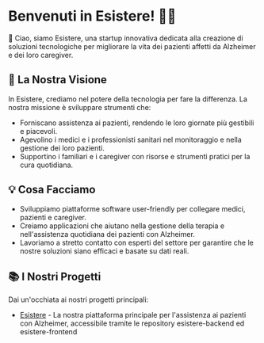 # Benvenuti in Esistere! 🧠💜

👋 Ciao, siamo Esistere, una startup innovativa dedicata alla creazione di soluzioni tecnologiche per migliorare la vita dei pazienti affetti da Alzheimer e dei loro caregiver.

## 🚀 La Nostra Visione

In Esistere, crediamo nel potere della tecnologia per fare la differenza. La nostra missione è sviluppare strumenti che:
- Forniscano assistenza ai pazienti, rendendo le loro giornate più gestibili e piacevoli.
- Agevolino i medici e i professionisti sanitari nel monitoraggio e nella gestione dei loro pazienti.
- Supportino i familiari e i caregiver con risorse e strumenti pratici per la cura quotidiana.

## 💡 Cosa Facciamo

- Sviluppiamo piattaforme software user-friendly per collegare medici, pazienti e caregiver.
- Creiamo applicazioni che aiutano nella gestione della terapia e nell'assistenza quotidiana dei pazienti con Alzheimer.
- Lavoriamo a stretto contatto con esperti del settore per garantire che le nostre soluzioni siano efficaci e basate su dati reali.

## 📚 I Nostri Progetti

Dai un'occhiata ai nostri progetti principali:
- [Esistere](https://esistere.github.io/esistere-frontend/) - La nostra piattaforma principale per l'assistenza ai pazienti con Alzheimer, accessibile tramite le repository esistere-backend ed esistere-frontend

